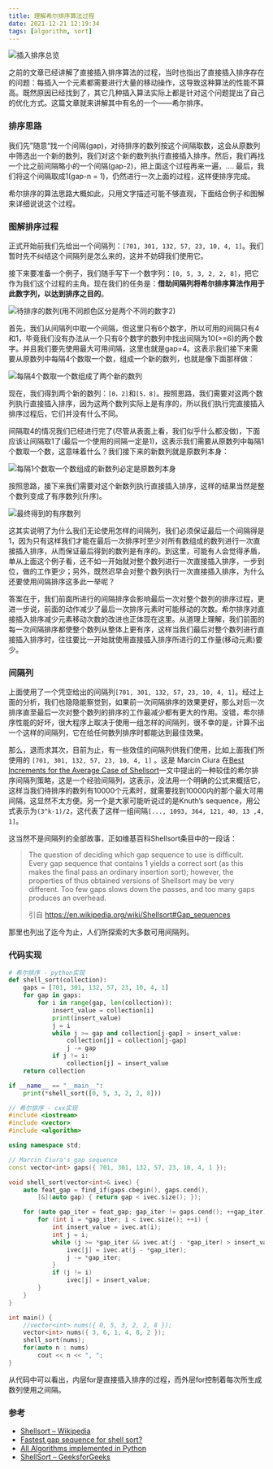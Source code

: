 ```yaml
---
title: 理解希尔排序算法过程
date: 2021-12-21 12:19:34
tags: [algorithm, sort]
---
```


![插入排序总览](https://pic.imgdb.cn/item/61c16bd02ab3f51d916a85fb.png)

之前的文章已经讲解了直接插入排序算法的过程，当时也指出了直接插入排序存在的问题：每插入一个元素都需要进行大量的移动操作，这导致这种算法的性能不算高。既然原因已经找到了，其它几种插入算法实际上都是针对这个问题提出了自己的优化方式。这篇文章就来讲解其中有名的一个——希尔排序。

### 排序思路
我们先”随意“找一个间隔(gap)，对待排序的数列按这个间隔取数，这会从原数列中筛选出一个新的数列，我们对这个新的数列执行直接插入排序。然后，我们再找一个比之前间隔略小的一个间隔(gap-2)，把上面这个过程再来一遍，…. 最后，我们将这个间隔取成1(gap-n = 1)，仍然进行一次上面的过程，这样便排序完成。

希尔排序的算法思路大概如此，只用文字描述可能不够直观，下面结合例子和图解来详细说说这个过程。

### 图解排序过程
正式开始前我们先给出一个间隔列：`[701, 301, 132, 57, 23, 10, 4, 1]`。我们暂时先不纠结这个间隔列是怎么来的，这并不妨碍我们使用它。

接下来要准备一个例子，我们随手写下一个数字列：`[0, 5, 3, 2, 2, 8]`，把它作为我们这个过程的主角。现在我们的任务是：**借助间隔列将希尔排序算法作用于此数字列，以达到排序之目的**。

![待排序的数列(用不同颜色区分是两个不同的数字2)](https://pic.imgdb.cn/item/61c04f592ab3f51d910b04f4.png)


首先，我们从间隔列中取一个间隔，但这里只有6个数字，所以可用的间隔只有4和1，毕竟我们没有办法从一个只有6个数字的数列中找出间隔为10(>=6)的两个数字。并且我们要先使用最大可用间隔，这里也就是gap=4。这表示我们接下来需要从原数列中每隔4个数取一个数，组成一个新的数列，也就是像下面那样做：

![每隔4个数取一个数组成了两个新的数列](https://pic.imgdb.cn/item/61c04f592ab3f51d910b04f7.png)

现在，我们得到两个新的数列：`[0，2]`和`[5，8]`。按照思路，我们需要对这两个数列执行直接插入排序，因为这两个数列实际上是有序的，所以我们执行完直接插入排序过程后，它们并没有什么不同。

间隔取4的情况我们已经进行完了(尽管从表面上看，我们似乎什么都没做)，下面应该让间隔取1了(最后一个使用的间隔一定是1)，这表示我们需要从原数列中每隔1个数取一个数，这意味着什么？我们接下来的新数列就是原数列本身：

![每隔1个数取一个数组成的新数列必定是原数列本身](https://pic.imgdb.cn/item/61c04f592ab3f51d910b04fb.png)

按照思路，接下来我们需要对这个新数列执行直接插入排序，这样的结果当然是整个数列变成了有序数列(升序)。

![最终得到的有序数列](https://pic.imgdb.cn/item/61c04f592ab3f51d910b0501.png)

这其实说明了为什么我们无论使用怎样的间隔列，我们必须保证最后一个间隔得是1，因为只有这样我们才能在最后一次排序时至少对所有数组成的数列进行一次直接插入排序，从而保证最后得到的数列是有序的。到这里，可能有人会觉得矛盾，单从上面这个例子看，还不如一开始就对整个数列进行一次直接插入排序，一步到位，做的工作更少；另外，既然迟早会对整个数列执行一次直接插入排序，为什么还要使用间隔排序这多此一举呢？

答案在于，我们前面所进行的间隔排序会影响最后一次对整个数列的排序过程，更进一步说，前面的动作减少了最后一次排序元素时可能移动的次数。希尔排序对直接插入排序减少元素移动次数的改进也正体现在这里。从道理上理解，我们前面的每一次间隔排序都使整个数列从整体上更有序，这样当我们最后对整个数列进行直接插入排序时，往往要比一开始就使用直接插入排序所进行的工作量(移动元素)要少。

### 间隔列
上面使用了一个凭空给出的间隔列`[701, 301, 132, 57, 23, 10, 4, 1]`。经过上面的分析，我们也隐隐能察觉到，如果前一次间隔排序的效果更好，那么对后一次排序直至最后一次对整个数列的排序的工作最减少都有更大的作用。没错，希尔排序性能的好坏，很大程序上取决于使用一组怎样的间隔列，很不幸的是，计算不出一个这样的间隔列，它在给任何数列排序时都能达到最佳效果。

那么，退而求其次，目前为止，有一些效佳的间隔列供我们使用，比如上面我们所使用的 `[701, 301, 132, 57, 23, 10, 4, 1]` 。这是 Marcin Ciura 在[Best Increments for the Average Case of Shellsort](http://sun.aei.polsl.pl/~mciura/publikacje/shellsort.pdf)一文中提出的一种较佳的希尔排序间隔列策略，这是一个经验间隔列，这表示，没法用一个明确的公式来概括它，这样当我们待排序的数列有10000个元素时，就需要找到10000内的那个最大可用间隔，这显然不太方便。另一个是大家可能听说过的是Knuth’s sequence，用公式表示为`(3^k-1)/2`，这代表了这样一组间隔`[..., 1093, 364, 121, 40, 13 ,4, 1]`。

这当然不是间隔列的全部故事，正如维基百科Shellsort条目中的一段话：

> The question of deciding which gap sequence to use is difficult. Every gap
> sequence that contains 1 yields a correct sort (as this makes the final pass an
> ordinary insertion sort); however, the properties of thus obtained versions of 
> Shellsort may be very different. Too few gaps slows down the passes, and too 
> many gaps produces an overhead.
>
> 引自 https://en.wikipedia.org/wiki/Shellsort#Gap_sequences

那里也列出了迄今为止，人们所探索的大多数可用间隔列。

### 代码实现
```python
# 希尔排序 - python实现
def shell_sort(collection):
    gaps = [701, 301, 132, 57, 23, 10, 4, 1]
    for gap in gaps:
        for i in range(gap, len(collection)):
            insert_value = collection[i]
            print(insert_value)
            j = i
            while j >= gap and collection[j-gap] > insert_value:
                collection[j] = collection[j-gap]
                j -= gap
            if j != i:
                collection[j] = insert_value
    return collection

if __name__ == "__main__":
    print(*shell_sort([0, 5, 3, 2, 2, 8]))
```
```cpp
// 希尔排序 - cxx实现
#include <iostream>
#include <vector>
#include <algorithm>

using namespace std;

// Marcin Ciura's gap sequence
const vector<int> gaps({ 701, 301, 132, 57, 23, 10, 4, 1 });

void shell_sort(vector<int>& ivec) {
	auto feat_gap = find_if(gaps.cbegin(), gaps.cend(), 
		[&](auto gap) { return gap < ivec.size(); });

	for (auto gap_iter = feat_gap; gap_iter != gaps.cend(); ++gap_iter) {
		for (int i = *gap_iter; i < ivec.size(); ++i) {
			int insert_value = ivec.at(i);
			int j = i;
			while (j >= *gap_iter && ivec.at(j - *gap_iter) > insert_value) {
				ivec[j] = ivec.at(j - *gap_iter);
				j -= *gap_iter;
			}
			if (j != i)
				ivec[j] = insert_value;
		}
	}
}

int main() {
	//vector<int> nums({ 0, 5, 3, 2, 2, 8 });
	vector<int> nums({ 3, 6, 1, 4, 8, 2 });
	shell_sort(nums);
	for(auto n : nums) 
		cout << n << ", ";
}
```
从代码中可以看出，内层for是直接插入排序的过程，而外层for控制着每次所生成数列使用之间隔。

### 参考
- [Shellsort – Wikipedia](https://en.wikipedia.org/wiki/Shellsort#Gap_sequences)  
- [Fastest gap sequence for shell sort?](https://stackoverflow.com/questions/2539545/fastest-gap-sequence-for-shell-sort)  
- [All Algorithms implemented in Python](https://github.com/TheAlgorithms/Python)  
- [ShellSort – GeeksforGeeks](https://www.geeksforgeeks.org/shellsort/)
